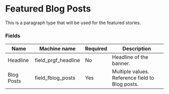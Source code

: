 # Featured Blog Posts
This is a paragraph type that will be used for the featured stories.

### Fields
| Name  | Machine name | Required | Description |
| ------------- | ------------- | ------------- | ------------- |
| Headline | field\_prgf_headline | No | Headline of the banner. |
| Blog Posts | field\_fblog_posts | Yes | Multiple values. Reference field to Blog posts. |

